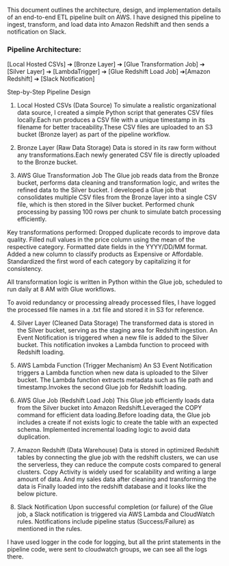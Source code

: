 

This document outlines the architecture, design, and implementation details of an end-to-end ETL pipeline built on AWS. I have designed this pipeline to ingest, transform, and load data into Amazon Redshift and then sends a notification on Slack.

### Pipeline Architecture:
[Local Hosted CSVs] ➔ [Bronze Layer] ➔ [Glue Transformation Job] ➔ [Silver Layer] ➔ [LambdaTrigger] ➔ [Glue Redshift Load Job] ➔[Amazon Redshift] ➔ [Slack Notification]

Step-by-Step Pipeline Design
1. Local Hosted CSVs (Data Source)
To simulate a realistic organizational data source, I created a simple Python script that generates CSV files locally.Each run produces a CSV file with a unique timestamp in its filename for better traceability.These CSV files are uploaded to an S3 bucket (Bronze layer) as part of the pipeline workflow.

2. Bronze Layer (Raw Data Storage)
Data is stored in its raw form without any transformations.Each newly generated CSV file is directly uploaded to the Bronze bucket.

3. AWS Glue Transformation Job
The Glue job reads data from the Bronze bucket, performs data cleaning and transformation logic, and writes the refined data to the Silver bucket.
I developed a Glue job that consolidates multiple CSV files from the Bronze layer into a single CSV file, which is then stored in the Silver bucket.
Performed chunk processing by passing 100 rows per chunk to simulate batch processing efficiently.

Key transformations performed:
Dropped duplicate records to improve data quality.
Filled null values in the price column using the mean of the respective category.
Formatted date fields in the YYYY/DD/MM format.
Added a new column to classify products as Expensive or Affordable.
Standardized the first word of each category by capitalizing it for consistency.

All transformation logic is written in Python within the Glue job, scheduled to run daily at 8 AM with Glue workflows.

To avoid redundancy or processing already processed files, I have logged the processed file names in a .txt file and stored it in S3 for reference.

4. Silver Layer (Cleaned Data Storage)
The transformed data is stored in the Silver bucket, serving as the staging area for Redshift ingestion.
An Event Notification is triggered when a new file is added to the Silver bucket. This notification invokes a Lambda function to proceed with Redshift loading.

5. AWS Lambda Function (Trigger Mechanism)
An S3 Event Notification triggers a Lambda function when new data is uploaded to the Silver bucket.
The Lambda function extracts metadata such as file path and timestamp.Invokes the second Glue job for Redshift loading.

6. AWS Glue Job (Redshift Load Job)
This Glue job efficiently loads data from the Silver bucket into Amazon Redshift.Leveraged the COPY command for efficient data loading.Before loading data, the Glue job includes a create if not exists logic to create the table with an expected schema.
Implemented incremental loading logic to avoid data duplication.

7. Amazon Redshift (Data Warehouse)
Data is stored in optimized Redshift tables by connecting the glue job with the redshift clusters, we can use the serverless, they can reduce the compute costs compared to general clusters. Copy Activity is widely used for scalability and writing a large amount of data. And my sales data after cleaning and transforming the data is Finally loaded into the redshift database and it looks like the below picture.


8. Slack Notification
Upon successful completion (or failure) of the Glue job, a Slack notification is triggered via AWS Lambda and CloudWatch rules. Notifications include pipeline status (Success/Failure) as mentioned in the rules.


I have used logger in the code for logging, but all the print statements in the pipeline code, were sent to cloudwatch groups, we can see all the logs there.

